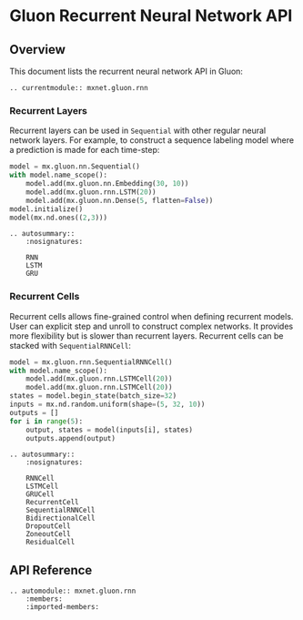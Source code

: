 # Gluon Recurrent Neural Network API

## Overview

This document lists the recurrent neural network API in Gluon:

```eval_rst
.. currentmodule:: mxnet.gluon.rnn
```

### Recurrent Layers

Recurrent layers can be used in `Sequential` with other regular neural network layers.
For example, to construct a sequence labeling model where a prediction is made for each
time-step:

```python
model = mx.gluon.nn.Sequential()
with model.name_scope():
    model.add(mx.gluon.nn.Embedding(30, 10))
    model.add(mx.gluon.rnn.LSTM(20))
    model.add(mx.gluon.nn.Dense(5, flatten=False))
model.initialize()
model(mx.nd.ones((2,3)))
```

```eval_rst
.. autosummary::
    :nosignatures:

    RNN
    LSTM
    GRU
```

### Recurrent Cells

Recurrent cells allows fine-grained control when defining recurrent models. User
can explicit step and unroll to construct complex networks. It provides more
flexibility but is slower than recurrent layers. Recurrent cells can be stacked
with `SequentialRNNCell`:

```python
model = mx.gluon.rnn.SequentialRNNCell()
with model.name_scope():
    model.add(mx.gluon.rnn.LSTMCell(20))
    model.add(mx.gluon.rnn.LSTMCell(20))
states = model.begin_state(batch_size=32)
inputs = mx.nd.random.uniform(shape=(5, 32, 10))
outputs = []
for i in range(5):
    output, states = model(inputs[i], states)
    outputs.append(output)
```

```eval_rst
.. autosummary::
    :nosignatures:

    RNNCell
    LSTMCell
    GRUCell
    RecurrentCell
    SequentialRNNCell
    BidirectionalCell
    DropoutCell
    ZoneoutCell
    ResidualCell
```


## API Reference

<script type="text/javascript" src='../../../_static/js/auto_module_index.js'></script>

```eval_rst
.. automodule:: mxnet.gluon.rnn
    :members:
    :imported-members:
```

<script>auto_index("api-reference");</script>
